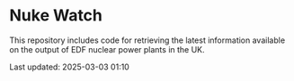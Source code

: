 # Nuke Watch

This repository includes code for retrieving the latest information available on the output of EDF nuclear power plants in the UK.

Last updated: 2025-03-03 01:10